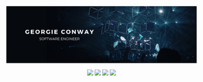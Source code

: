 <img src="georgie conway (1).png">
<p align="center">
  <a href="https://twitter.com/dopeantelope_" target="_blank"><img src="https://img.shields.io/badge/|-TWITTER-179aa7?style=for-the-badge&logo=twitter&logoColor=FFF"/></a>
  <a href="https://www.linkedin.com/in/georgieconway/" target="_blank"><img src="https://img.shields.io/badge/|-LINKEDIN-179aa7?style=for-the-badge&logo=linkedin&logoColor=FFF"/></a>
  <a href="https://www.georgieconway.com" target="_blank"><img src="https://img.shields.io/badge/|-WEBSITE-179aa7?style=for-the-badge&logo=atom&logoColor=FFF"/></a>
  <a href="mailto: georgieaconway@gmail.com" target="_blank"><img src="https://img.shields.io/badge/|-CONTACT_ME-179aa7?style=for-the-badge&logo=mailgun&logoColor=FFF"/></a>
</p>
<!--
**dopeantelope/dopeantelope** is a ✨ _special_ ✨ repository because its `README.md` (this file) appears on your GitHub profile.

Here are some ideas to get you started:

- 🔭 I’m currently working on ...
- 🌱 I’m currently learning ...
- 👯 I’m looking to collaborate on ...
- 🤔 I’m looking for help with ...
- 💬 Ask me about ...
- 📫 How to reach me: ...
- 😄 Pronouns: ...
- ⚡ Fun fact: ...
-->
